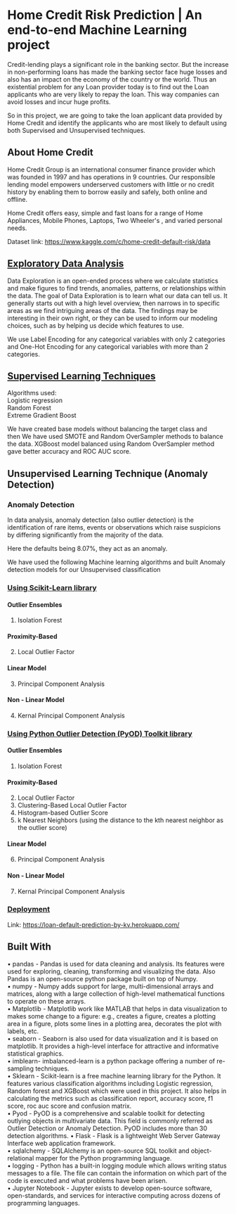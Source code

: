 # Home Credit Risk Prediction | An end-to-end Machine Learning project

Credit-lending plays a significant role in the banking sector. But the increase in non-performing loans has made the banking sector face huge losses and also has an impact on the economy of the country or the world. Thus an existential problem for any Loan provider today is to find out the Loan applicants who are very likely to repay the loan. This way companies can avoid losses and incur huge profits. 

So in this project, we are going to take the loan applicant data provided by Home Credit and identify the applicants who are most likely to default using both Supervised and Unsupervised techniques.

## About Home Credit 

Home Credit Group is an international consumer finance provider which was founded in 1997 and has operations in 9 countries. Our responsible lending model empowers underserved customers with little or no credit history by enabling them to borrow easily and safely, both online and offline. 

Home Credit offers easy, simple and fast loans for a range of Home Appliances, Mobile Phones, Laptops, Two Wheeler's , and varied personal needs. 

Dataset link: https://www.kaggle.com/c/home-credit-default-risk/data

## [Exploratory Data Analysis](https://github.com/keerthivasinikv/Home-Credit-Risk-Prediction/blob/master/EDA.ipynb)

Data Exploration is an open-ended process where we calculate statistics and make figures to find trends, anomalies, patterns, or relationships within the data. The goal of Data Exploration is to learn what our data can tell us. It generally starts out with a high level overview, then narrows in to specific areas as we find intriguing areas of the data. The findings may be interesting in their own right, or they can be used to inform our modeling choices, such as by helping us decide which features to use.

We use Label Encoding for any categorical variables with only 2 categories and One-Hot Encoding for any categorical variables with more than 2 categories.

## [Supervised Learning Techniques](https://github.com/keerthivasinikv/Home-Credit-Risk-Prediction/blob/master/Unsupervised%20using%20Scikit.ipynb)

Algorithms used: <br>
Logistic regression <br>
Random Forest <br>
Extreme Gradient Boost

We have created base models without balancing the target class and then We have used SMOTE and Random OverSampler methods to balance the data.
XGBoost model balanced using Random OverSampler method gave better accuracy and ROC AUC score.

## Unsupervised Learning Technique (Anomaly Detection)

### Anomaly Detection

In data analysis, anomaly detection (also outlier detection) is the identification of rare items, events or observations which raise suspicions by differing significantly from the majority of the data.

Here the defaults being 8.07%, they act as an anomaly.

We have used the following Machine learning algorithms and built Anomaly detection models for our Unsupervised classification

### [Using Scikit-Learn library](https://github.com/keerthivasinikv/Home-Credit-Risk-Prediction/blob/master/Unsupervised%20using%20Scikit.ipynb)

#### Outlier Ensembles <br>
1) Isolation Forest

#### Proximity-Based <br>
2) Local Outlier Factor <br>

#### Linear Model <br>
3) Principal Component Analysis

#### Non - Linear Model <br>
4) Kernal Principal Component Analysis


### [Using Python Outlier Detection (PyOD) Toolkit library](https://github.com/keerthivasinikv/Home-Credit-Risk-Prediction/blob/master/Unsupervised%20using%20PyOD.ipynb) 

#### Outlier Ensembles <br>
1) Isolation Forest

#### Proximity-Based <br>
2) Local Outlier Factor <br>
3) Clustering-Based Local Outlier Factor <br>
4) Histogram-based Outlier Score <br>
5) k Nearest Neighbors (using the distance to the kth nearest neighbor as the outlier score)

#### Linear Model <br>
6) Principal Component Analysis

#### Non - Linear Model <br>
7) Kernal Principal Component Analysis

### [Deployment](https://github.com/keerthivasinikv/Home-Credit-Risk-Prediction/tree/master/Web%20app)

Link: https://loan-default-prediction-by-kv.herokuapp.com/

## Built With
•	pandas - Pandas is used for data cleaning and analysis. Its features were used for exploring, cleaning, transforming and visualizing the data. Also Pandas is an open-source python package built on top of Numpy. <br>
•	numpy - Numpy adds support for large, multi-dimensional arrays and matrices, along with a large collection of high-level mathematical functions to operate on these arrays.<br>
•	Matplotlib - Matplotlib work like MATLAB that helps in data visualization to makes some change to a figure: e.g., creates a figure, creates a plotting area in a figure, plots some lines in a plotting area, decorates the plot with labels, etc.<br>
•	seaborn - Seaborn is also used for data visualization and it is based on matplotlib. It provides a high-level interface for attractive and informative statistical graphics.<br>
•	imblearn- imbalanced-learn is a python package offering a number of re-sampling techniques.<br>
•	Sklearn - Scikit-learn is a free machine learning library for the Python. It features various classification algorithms including Logistic regression, Random forest and XGBoost which were used in this project. It also helps in calculating the metrics such as classification report, accuracy score, f1 score, roc auc score and confusion matrix.<br>
•	Pyod - PyOD is a comprehensive and scalable toolkit for detecting outlying objects in multivariate data. This field is commonly referred as Outlier Detection or Anomaly Detection. PyOD includes more than 30 detection algorithms.
•	Flask - Flask is a lightweight Web Server Gateway Interface web application framework.<br>
•	sqlalchemy - SQLAlchemy is an open-source SQL toolkit and object-relational mapper for the Python programming language.<br>
•	logging - Python has a built-in logging module which allows writing status messages to a file. The file can contain the information on which part of the code is executed and what problems have been arisen.<br>
•	Jupyter Notebook - Jupyter exists to develop open-source software, open-standards, and services for interactive computing across dozens of programming languages.
